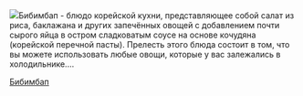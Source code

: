 <!--2025-09-18 20:01:07-->
<div class="yb">
  <div class="rss povarenok"><a href="https://www.povarenok.ru/recipes/show/183094/"><img src="https://www.povarenok.ru/data/cache/2025sep/18/04/3190334_93361-640x480.jpg"></a>Бибимбап - блюдо корейской кухни, представляющее собой салат из риса, баклажана и других запечённых овощей с добавлением почти сырого яйца в остром сладковатым соусе на основе кочудяна (корейской перечной пасты). Прелесть этого блюда состоит в том, что вы можете использовать любые овощи, которые у вас залежались в холодильнике.... <p class="titl"><a href="https://www.povarenok.ru/recipes/show/183094/">Бибимбап</a></p></div>
</div>
